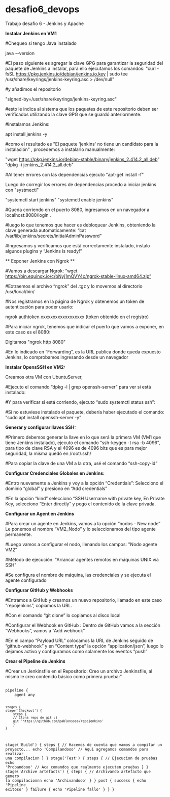 # desafio6_devops
Trabajo desafio 6  - Jenkins y Apache

**Instalar Jenkins en VM1** 

#Chequeo si tengo Java instalado

java --version

#El paso siguiente es agregar la clave GPG para garantizar la seguridad del paquete de Jenkins a instalar, para ello ejecutamos los comandos: 
"curl -fsSL https://pkg.jenkins.io/debian/jenkins.io.key | sudo tee /usr/share/keyrings/jenkins-keyring.asc > /dev/null"

#y añadimos el repositorio

"signed-by=/usr/share/keyrings/jenkins-keyring.asc" 

#esto le indica al sistema que los paquetes de este repositorio deben ser verificados utilizando la clave GPG que se guardó anteriormente. 

#instalamos Jenkins:

apt install jenkins -y

#como el resultado es "El paquete 'jenkins' no tiene un candidato para la instalación" , procedemos a instalarlo manualmente:

"wget https://pkg.jenkins.io/debian-stable/binary/jenkins_2.414.2_all.deb"
"dpkg -i jenkins_2.414.2_all.deb"

#Al tener errores con las dependencias ejecuto "apt-get install -f"

Luego de corregir los errores de dependencias procedo a iniciar jenkins con "systmectl"

"systemctl start jenkins" 
"systemctl enable jenkins"

#Queda corriendo en el puerto 8080, ingresamos en un navegador a localhost:8080/login .

#luego lo que tenemos que hacer es debloquear Jenkins, obteniendo la clave generada automaticamente: “cat /var/lib/jenkins/secrets/initialAdminPassword”

#Ingresamos y verificamos que está correctamente instalado, instalo algunos plugins y “Jenkins is ready!”

** Exponer Jenkins con Ngrok **

#Vamos a descargar Ngrok: “wget https://bin.equinox.io/c/bNyj1mQVY4c/ngrok-stable-linux-amd64.zip”

#Extraemos el archivo “ngrok” del .tgz y lo movemos al directorio /usr/local/bin/

#Nos registramos en la página de Ngrok y obtenemos un token de autenticación para poder usarlo:

ngrok authtoken xxxxxxxxxxxxxxxxxx (token obtenido en el registro)

#Para iniciar ngrok, tenemos que indicar el puerto que vamos a exponer, en este caso es el 8080:

Digitamos "ngrok http 8080"

#En lo indicado en “Forwarding”, es la URL publica donde queda expuesto Jenkins, lo comprobamos ingresando desde un navegador

**Instalar OpensSSH en VM2:**

Creamos otra VM con UbuntuServer, 

#Ejecuto el comando “dpkg -l | grep openssh-server” para ver si está instalado:

#Y para verificar si está corriendo, ejecuto “sudo systemctl status ssh”:

#Si no estuviese instalado el paquete, debería haber ejecutado el comando: “sudo apt install openssh-server -y” 

**Generar y configurar llaves SSH:**

#Primero debemos generar la llave en lo que será la primera VM (VM1 que tiene Jenkins instalado), ejecuto el comando “ssh-keygen -t rsa -b 4096”, para tipo de clave RSA y el 4096 es de 4096 bits que es para mejor seguridad, la misma quedó en /root/.ssh/

#Para copiar la clave de una VM a la otra, usé el comando “ssh-copy-id”

**Configurar Credenciales Globales en Jenkins:** 

#Entro nuevamente a Jenkins y voy a la opción “Credentials”: Selecciono el dominio “global” y presiono en “Add credentials”

#En la opción “kind” selecciono “SSH Username with private key, En Private Key, selecciono “Enter directly” y pego el contenido de la clave privada.

**Configurar un Agent en Jenkins**

#Para crear un agente en Jenkins, vamos a la opción “nodos - New node”  Le ponemos el nombre “VM2_Nodo” y lo seleccionamos del tipo agente permanente.

#Luego vamos a configurar el nodo, llenando los campos: "Nodo agente VM2"

#Método de ejecución: "Arrancar agentes remotos en máquinas UNIX vía SSH"

#Se configura el nombre de máquina, las credenciales y se ejecuta el agente configurado

**Configurar GitHub y Webhooks**

#Entramos a GitHub y creamos un nuevo repositorio, llamado en este caso “repojenkins”, copiamos la URL.

#Con el comando “git clone” lo copiamos al disco local

#Configurar el Webhook en GitHub : Dentro de GitHub vamos a la sección “Webhooks”, vamos a “Add webhook”

#En el campo “Payload URL” colocamos la URL de Jenkins seguido de “github-webhook” y en “Content type” la opción “application/json”, luego lo dejamos activo y configuramos como solamente los eventos “push”

**Crear el Pipeline de Jenkins**

#Crear un Jenkinsfile en el Repositorio: Creo un archivo Jenkinsfile, al mismo le creo contenido básico como primera prueba:"

<code>
pipeline {
    agent any

    stages {
  	stage('Checkout') {
	    steps {
		// Clona repo de git :)
		git 'https://github.com/pablonssss/repojenkins'
	    }
	}
 stage('Build') {
	    steps {
		// Hacemos de cuenta que vamos a compilar un proyecto...
		echo 'Compilandooo'
		// Aqui agregamos comandos para realizar una compilacion
	    }
   	}
stage('Test') {
	    steps {
		// Ejecucion de pruebas
		echo 'Probandooo'
		// Aca comandos que realmente ejecuten pruebas
	    }
	}
stage('Archive artefacts') {
	    steps {
		// Archivando artefacto que genero la compilacionnn
		echo 'Archivandooo'
	    }
   	}
post {
	success {
	    echo 'Pipeline exitoso'
	}
	failure {
	    echo 'Pipeline fallo'
	}
    }
}
</code>





